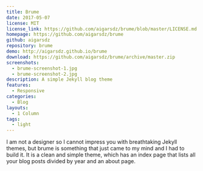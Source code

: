 ```yaml
---
title: Brume
date: 2017-05-07
license: MIT
license_link: https://github.com/aigarsdz/brume/blob/master/LICENSE.md
homepage: https://github.com/aigarsdz/brume
github: aigarsdz
repository: brume
demo: http://aigarsdz.github.io/brume
download: https://github.com/aigarsdz/brume/archive/master.zip
screenshots:
  - brume-screenshot-1.jpg
  - brume-screenshot-2.jpg
description: A simple Jekyll blog theme
features:
  - Responsive
categories:
  - Blog
layouts:
  - 1 Column
tags:
  - light
---
```


I am not a designer so I cannot impress you with breathtaking Jekyll themes, but brume is something that just came to my mind and I had to build it. It is a clean and simple theme, which has an index page that lists all your blog posts divided by year and an about page.
